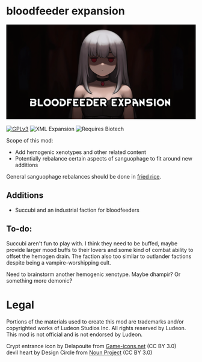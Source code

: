 <!--[![GPLv3][badge-license]](https://www.gnu.org/licenses/gpl-3.0) -->
[badge-license]: https://img.shields.io/badge/License-GPL--3.0-lightgray?style=for-the-badge
<!--![C# Expansion][badge-c-expansion] expansions with C#-->
[badge-c-expansion]: https://img.shields.io/badge/C%23-Expansion-blue?style=for-the-badge
<!--![C# Patches][badge-c-patches] patch mods with C#-->
[badge-c-patches]: https://img.shields.io/badge/C%23-Patches-green?style=for-the-badge
<!--![XML Expansion][badge-xml-expansion] XML-only expansions-->
[badge-xml-expansion]: https://img.shields.io/badge/XML-Expansion-blue?style=for-the-badge
<!--![XML Patches][badge-xml-patches] XML-only patch mods-->
[badge-xml-patches]: https://img.shields.io/badge/XML-Patches-green?style=for-the-badge
<!--![Supports Royalty][badge-dlc-royalty] supports Royalty DLC-->
[badge-dlc-royalty]: https://img.shields.io/badge/DLC-Royalty-gold?style=for-the-badge
<!--![Supports Ideology][badge-dlc-ideology] supports Ideology DLC-->
[badge-dlc-ideology]: https://img.shields.io/badge/DLC-Ideology-indianred?style=for-the-badge
<!--![Supports Biotech][badge-dlc-biotech] supports Biotech DLC-->
[badge-dlc-biotech]: https://img.shields.io/badge/DLC-Biotech-mediumturquoise?style=for-the-badge
<!--![Supports Anomaly][badge-dlc-anomaly] supports Anomaly DLC-->
[badge-dlc-anomaly]: https://img.shields.io/badge/DLC-Anomaly-darkseagreen?style=for-the-badge

# bloodfeeder expansion
![](About/Preview.png)

[![GPLv3][badge-license]](https://www.gnu.org/licenses/gpl-3.0) ![XML Expansion][badge-xml-expansion] ![Requires Biotech][badge-dlc-biotech]

Scope of this mod:
- Add hemogenic xenotypes and other related content
- Potentially rebalance certain aspects of sanguophage to fit around new additions

General sanguophage rebalances should be done in [fried rice](https://github.com/friedriceworld/fried-rice).

## Additions
- Succubi and an industrial faction for bloodfeeders

## To-do:
Succubi aren't fun to play with. I think they need to be buffed, maybe provide larger mood buffs to their lovers and some kind of combat ability to offset the hemogen drain. The faction also too similar to outlander factions despite being a vampire-worshipping cult.

Need to brainstorm another hemogenic xenotype. Maybe dhampir? Or something more demonic?

# Legal
Portions of the materials used to create this mod are trademarks and/or copyrighted works of Ludeon Studios Inc. All rights reserved by Ludeon. This mod is not official and is not endorsed by Ludeon.

Crypt entrance icon by Delapouite from [Game-icons.net](https://game-icons.net/) (CC BY 3.0)\
devil heart by Design Circle from [Noun Project](https://thenounproject.com/) (CC BY 3.0)